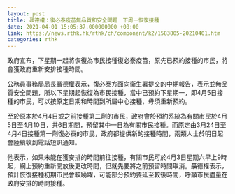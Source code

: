 ```yaml
---
layout: post
title: 聶德權：復必泰疫苗無品質和安全問題　下周一恢復接種
date: 2021-04-01 15:05:37.000000000 +08:00
link: https://news.rthk.hk/rthk/ch/component/k2/1583805-20210401.htm
categories: rthk
---
```


政府宣布，下星期一起將恢復為巿民接種復必泰疫苗，原先已預約接種的巿民，將會獲政府重新安排接種時間。

公務員事務局局長聶德權表示，復必泰方面向衞生署提交的中期報告，表示並無品質安全問題，所以下星期起恢復為巿民接種，當中已預約下星期一，即4月5日接種的巿民，可以按原定日期和時間到所屬中心接種，毋須重新預約。

至於原本於4月4日或之前接種第二劑的巿民，政府會於預約系統為有關巿民於4月5日至4月10日，共6日期間，預留其中一日為有關巿民接種。而原定由3月24日至4月4日接種第一劑復必泰的巿民，政府都提供新的接種時間，兩類人士於明日起會陸續收到電話短訊通知。

他表示，如果未能在獲安排的時間前往接種，有關巿民可於4月3日星期六早上9時起，網上預約重新開放後更改時間，但就先要將之前預留時間取消。聶德權表示，預計恢復接種初期市民會較踴躍，可能部分預約要延至較後時間，呼籲巿民盡量在政府安排的時間接種。
